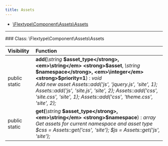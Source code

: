 ```yaml
---
title: Assets
---
```


- [\Flextype\Component\Assets\Assets](#class-flextypecomponentassetsassets)

<hr /><a id="class-flextypecomponentassetsassets"></a>
### Class: \Flextype\Component\Assets\Assets

| Visibility | Function |
|:-----------|:---------|
| public static | <strong>add(</strong><em>\string</em> <strong>$asset_type</strong>, <em>\string</em> <strong>$asset</strong>, <em>\string</em> <strong>$namespace</strong>, <em>\integer</em> <strong>$priority=1</strong>)</strong> : <em>void</em><br /><em>Add new asset Assets::add('js', 'jquery.js', 'site', 1); Assets::add('js', 'site.js', 'site', 2); Assets::add('css', 'site.css', 'site', 1); Assets::add('css', 'theme.css', 'site', 2);</em> |
| public static | <strong>get(</strong><em>\string</em> <strong>$asset_type</strong>, <em>\string</em> <strong>$namespace</strong>)</strong> : <em>array</em><br /><em>Get assets for current namespace and asset type $css = Assets::get('css', 'site'); $js  = Assets::get('js', 'site');</em> |
